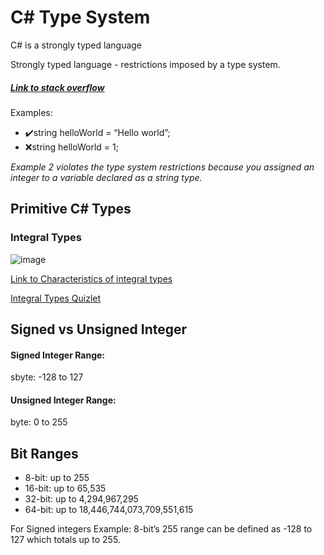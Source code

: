 # C# Type System

C# is a strongly typed language

Strongly typed language - restrictions imposed by a type system.

##### [Link to stack overflow](https://stackoverflow.com/questions/2690544/what-is-the-difference-between-a-strongly-typed-language-and-a-statically-typed)

Examples:

- ✔️string helloWorld = “Hello world”;
- ❌string helloWorld = 1;

*Example 2 violates the type system restrictions because you assigned an integer to a variable declared as a string type.*

## Primitive C# Types

### Integral Types

![image](https://github.com/user-attachments/assets/e0c48d74-ddc4-44db-9bf3-5cd99a06a12e)

[Link to Characteristics of integral types](https://learn.microsoft.com/en-us/dotnet/csharp/language-reference/builtin-types/integral-numeric-types)

[Integral Types Quizlet](https://quizlet.com/935475329/characteristics-of-the-integral-types-flash-cards/?i=1bkfj1&x=1jqt)

## Signed vs Unsigned Integer

#### Signed Integer Range:

sbyte: -128 to 127

#### Unsigned Integer Range:

byte: 0 to 255

## Bit Ranges

- 8-bit: up to 255
- 16-bit: up to 65,535
- 32-bit: up to 4,294,967,295
- 64-bit: up to 18,446,744,073,709,551,615

For Signed integers
Example: 8-bit’s 255 range can be defined as -128 to 127 which totals up to 255.
